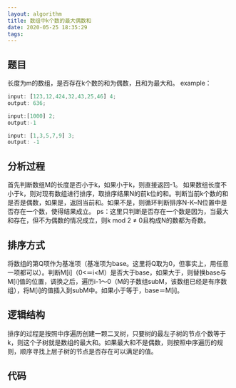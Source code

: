 ```yaml
---
layout: algorithm
title: 数组中k个数的最大偶数和
date: 2020-05-25 18:35:29
tags:
---
```


## 题目
长度为m的数组，是否存在k个数的和为偶数，且和为最大和。
example：

```javascript
input: [123,12,424,32,43,25,46] 4;
output: 636;

input:[1000] 2;
output:-1

input: [1,3,5,7,9] 3;
output: -1
```

## 分析过程 

首先判断数组M的长度是否小于k，如果小于k，则直接返回-1。
如果数组长度不小于k，则对现有数组进行排序，取排序结果N的前k位的和。判断当前k个数的和是否是偶数，如果是，返回当前和。如果不是，则循环判断排序N-K~N位置中是否存在一个数，使得结果成立。
ps：这里只判断是否存在一个数是因为，当最大和存在，但不为偶数的情况成立，则k mod 2 ≠ 0且构成N的数都为奇数。

## 排序方式
将数组的第Q项作为基准项（基准项为base。这里将Q取为0，但事实上，用任意一项都可以）。判断M[i]（0<＝i<M）是否大于base，如果大于，则替换base与M[i]值的位置，调换之后，遍历i-1～0（M的子数组subM，该数组已经是有序数组），将M[i]的值插入到subM中。如果小于等于，base＝M[i]。

## 逻辑结构
排序的过程是按照中序遍历创建一颗二叉树，只要树的最左子树的节点个数等于k，则这个子树就是数组的最大和。如果最大和不是偶数，则按照中序遍历的规则，顺序寻找上层子树的节点是否存在可以满足的值。
 
## 代码

```javascript

```
